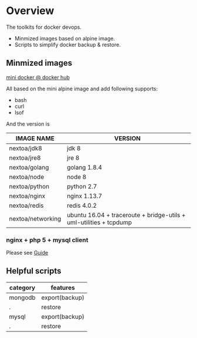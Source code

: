 # Overview

The toolkits for docker devops.

* Minmized images based on alpine image.
* Scripts to simplify docker backup & restore.


## Minmized images

[mini docker @ docker hub](https://hub.docker.com/u/nextoa/)

All based on the mini alpine image and add following supports:
* bash
* curl
* lsof

And the version is

IMAGE NAME | VERSION
---|---
nextoa/jdk8 | jdk 8
nextoa/jre8 | jre 8
nextoa/golang | golang 1.8.4
nextoa/node | node 8
nextoa/python | python 2.7
nextoa/nginx | nginx 1.13.7
nextoa/redis | redis 4.0.2 
nextoa/networking | ubuntu 16.04 + traceroute + bridge-utils + uml-utilities + tcpdump

### nginx + php 5 + mysql client

Please see [Guide](images/nginx-php5-server/README.md)


## Helpful scripts

category | features
---|---
mongodb | export(backup)
 . | restore
mysql | export(backup)
 . | restore

